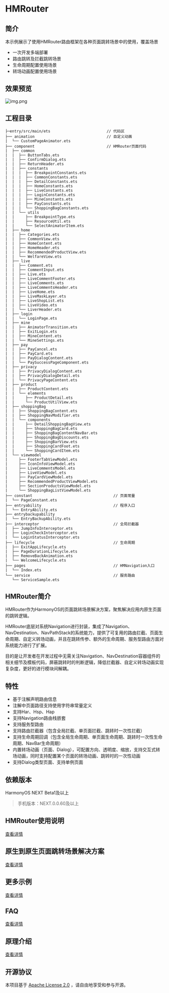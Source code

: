 # HMRouter
## 简介
本示例展示了使用HMRouter路由框架在各种页面跳转场景中的使用，覆盖场景

- 一次开发多端部署
- 路由跳转及拦截跳转场景
- 生命周期配置使用场景
- 转场动画配置使用场景

## 效果预览

![img.png](screenshots/img.png)

## 工程目录
```
├─entry/src/main/ets                         // 代码区
├── animation                                // 自定义动画
|  └── CustomPageAnimator.ets
├── component                                // HMRouter页面代码
|  ├── common
|  |  ├── ButtonTabs.ets
|  |  ├── ConfirmDialog.ets
|  |  ├── ReturnHeader.ets
|  |  ├── constants
|  |  |  ├── BreakpointConstants.ets
|  |  |  ├── CommonConstants.ets
|  |  |  ├── DetailConstants.ets
|  |  |  ├── HomeConstants.ets
|  |  |  ├── LiveConstants.ets
|  |  |  ├── LoginConstants.ets
|  |  |  ├── MineConstants.ets
|  |  |  ├── PayConstants.ets
|  |  |  └── ShoppingBagConstants.ets
|  |  └── utils
|  |     ├── BreakpointType.ets
|  |     ├── ResourceUtil.ets
|  |     └── SelectAnimatorItem.ets
|  ├── home
|  |  ├── Categories.ets
|  |  ├── CommonView.ets
|  |  ├── HomeContent.ets
|  |  ├── HomeHeader.ets
|  |  ├── RecommendedProductView.ets
|  |  └── WelfareView.ets
|  ├── live
|  |  ├── Comment.ets
|  |  ├── CommentInput.ets
|  |  ├── Live.ets
|  |  ├── LiveCommentFooter.ets
|  |  ├── LiveComments.ets
|  |  ├── LiveCommentsHeader.ets
|  |  ├── LiveHome.ets
|  |  ├── LiveMaskLayer.ets
|  |  ├── LiveShopList.ets
|  |  ├── LiveVideo.ets
|  |  └── LiverHeader.ets
|  ├── login
|  |  └── LoginPage.ets
|  ├── mine
|  |  ├── AnimatorTransition.ets
|  |  ├── ExitLogin.ets
|  |  ├── MineContent.ets
|  |  └── MineSettings.ets
|  ├── pay
|  |  ├── PayCancel.ets
|  |  ├── PayCard.ets
|  |  ├── PayDialogContent.ets
|  |  └── PaySuccessPageComponent.ets
|  ├── privacy
|  |  ├── PrivacyDialogContent.ets
|  |  ├── PrivacyDialogDetail.ets
|  |  └── PrivacyPageContent.ets
|  ├── product
|  |  ├── ProductContent.ets
|  |  └── elements
|  |     ├── ProductDetail.ets
|  |     └── ProductUtilView.ets
|  ├── shoppingBag
|  |  ├── ShoppingBagContent.ets
|  |  ├── ShoppingNavModifier.ets
|  |  └── components
|  |     ├── DetailShoppingBagView.ets
|  |     ├── ShoppingBagCard.ets
|  |     ├── ShoppingBagContentNavBar.ets
|  |     ├── ShoppingBagDiscounts.ets
|  |     ├── ShoppingBarView.ets
|  |     ├── ShoppingCardFoot.ets
|  |     └── ShoppingCardItem.ets
|  └── viewmodel
|     ├── FooterTabViewModel.ets
|     ├── IconInfoViewModel.ets
|     ├── LiveCommentsModel.ets
|     ├── LiveViewModel.ets
|     ├── PayCardViewModel.ets
|     ├── RecommendedProductViewModel.ets
|     ├── SectionProductsViewModel.ets
|     └── ShoppingBagListViewModel.ets
├── constant                                    // 页面常量
|  └── PageConstant.ets
├── entryability                                // 程序入口
|  └── EntryAbility.ets
├── entrybackupability
|  └── EntryBackupAbility.ets
├── interceptor                                 // 全局拦截器
|  ├── JumpInfoInterceptor.ets
|  ├── LoginCheckInterceptor.ets
|  └── LoginStatusInterceptor.ets
├── lifecycle                                   // 生命周期
|  ├── ExitAppLifecycle.ets
|  ├── PageDurationLifecycle.ets
|  ├── RemoveBackAnimation.ets
|  └── WelcomeLifecycle.ets
├── pages                                       // HMNavigation入口
|  └── Index.ets
└── service                                     // 服务路由
   └── ServiceSample.ets
```
## HMRouter简介

HMRouter作为HarmonyOS的页面跳转场景解决方案，聚焦解决应用内原生页面的跳转逻辑。

HMRouter底层对系统Navigation进行封装，集成了Navigation、NavDestination、NavPathStack的系统能力，提供了可复用的路由拦截、页面生命周期、自定义转场动画，并且在跳转传参、额外的生命周期、服务型路由方面对系统能力进行了扩展。

目的是让开发者在开发过程中无需关注Navigation、NavDestination容器组件的相关细节及模板代码，屏蔽跳转时的判断逻辑，降低拦截器、自定义转场动画实现复杂度，更好的进行模块间解耦。

## 特性

- 基于注解声明路由信息
- 注解中页面路径支持使用字符串常量定义
- 支持Har、Hsp、Hap
- 支持Navigation路由栈嵌套
- 支持服务型路由
- 支持路由拦截器（包含全局拦截、单页面拦截、跳转时一次性拦截）
- 支持生命周期回调（包含全局生命周期、单页面生命周期、跳转时一次性生命周期、NavBar生命周期）
- 内置转场动画（页面、Dialog），可配置方向、透明度、缩放，支持交互式转场动画，同时支持配置某个页面的转场动画、跳转时的一次性动画
- 支持Dialog类型页面、支持单例页面

## 依赖版本

HarmonyOS NEXT Beta1及以上

> 手机版本：NEXT.0.0.60及以上

## HMRouter使用说明

[查看详情](https://gitee.com/hadss/hmrouter/blob/master/HMRouterLibrary/README.md)

## 原生到原生页面跳转场景解决方案

[查看详情](https://gitee.com/hadss/hmrouter/blob/master/docs/Scene.md)

## 更多示例

[查看详情](https://gitee.com/hadss/hmrouter/tree/master/TestCases/Demo)

## FAQ

[查看详情](https://gitee.com/hadss/hmrouter/blob/master/docs/FAQ.md)

## 原理介绍

[查看详情](https://developer.huawei.com/consumer/cn/forum/topic/0207153170697988820?fid=0109140870620153026)

## 开源协议

本项目基于 [Apache License 2.0](https://gitee.com/hadss/hmrouter/blob/master/LICENSE) ，请自由地享受和参与开源。